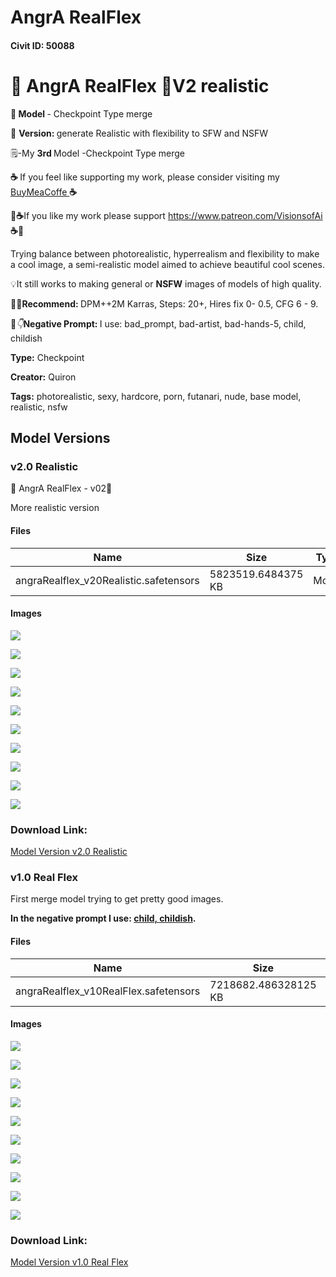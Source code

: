 # AngrA RealFlex

#### Civit ID: 50088

<h1>👑 <strong>AngrA RealFlex </strong>👑V2 realistic</h1><p></p><p>🔧<strong> Model </strong>- Checkpoint Type merge</p><p>🔧 <strong>Version: </strong>generate Realistic with flexibility to SFW and NSFW</p><p></p><p>🗒️-My <strong>3rd </strong>Model -Checkpoint Type merge</p><p></p><p></p><p><strong>☕ </strong>If you feel like supporting my work, please consider visiting my <a target="_blank" rel="ugc" href="https://www.buymeacoffee.com/quiron">BuyMeaCoffe </a><strong>☕</strong></p><p>🌟<strong>☕</strong>If you like my work please support <a target="_blank" rel="ugc" href="https://www.patreon.com/VisionsofAi">https://www.patreon.com/VisionsofAi</a> <strong>☕</strong>🌟</p><p></p><p>Trying balance between photorealistic, hyperrealism and flexibility to make a cool image, a semi-realistic model aimed to achieve beautiful cool scenes.</p><p>💡It still works to making general or <strong>NSFW</strong> images of models of high quality.</p><p></p><p></p><p>📝🌟<strong>Recommend: </strong>DPM++2M Karras, Steps: 20+, Hires fix 0- 0.5, CFG 6 - 9.</p><p>📝<em>👇</em><strong>Negative Prompt: </strong>I use: bad_prompt, bad-artist, bad-hands-5, child, childish</p>

**Type:** Checkpoint

**Creator:** Quiron

**Tags:** photorealistic, sexy, hardcore, porn, futanari, nude, base model, realistic, nsfw

## Model Versions

### v2.0 Realistic

<p>👑 AngrA RealFlex - v02👑</p><p>More realistic version </p>

#### Files

| Name | Size | Type | Format | Download Url | AutoV1 | AutoV2 | SHA256 | CRC32 | BLAKE3 |
| --- | --- | --- | --- | --- | --- | --- | --- | --- | --- |
| angraRealflex_v20Realistic.safetensors | 5823519.6484375 KB | Model | SafeTensor | https://civitai.com/api/download/models/75111 | 0F83E5D4 | 74E9F582E1 | 74E9F582E1E6B0EED20C7A0C6487A7274EEF7725DB1DF34D343DCCD9FBDA6A5C | B4EEB0BE | E8374F2A3D2DA52C38F670810BE82D3640B22B024DC220F0AD7F971887DEFCD5 |

#### Images

<p><img src="https://image.civitai.com/xG1nkqKTMzGDvpLrqFT7WA/1dd89ade-6667-4846-b192-fcc704ea035e/width=450/842978.jpeg" /></p>

<p><img src="https://image.civitai.com/xG1nkqKTMzGDvpLrqFT7WA/76c60b2b-81de-4eea-973b-369ae7ce2756/width=450/1043846.jpeg" /></p>

<p><img src="https://image.civitai.com/xG1nkqKTMzGDvpLrqFT7WA/49fc9335-4426-4f52-9ed1-ad89c65e248d/width=450/842996.jpeg" /></p>

<p><img src="https://image.civitai.com/xG1nkqKTMzGDvpLrqFT7WA/12de2174-ce42-419a-9051-d968f5432b27/width=450/842977.jpeg" /></p>

<p><img src="https://image.civitai.com/xG1nkqKTMzGDvpLrqFT7WA/4aee3b3b-d22d-4dc8-8b18-aa982c5c10f0/width=450/1043847.jpeg" /></p>

<p><img src="https://image.civitai.com/xG1nkqKTMzGDvpLrqFT7WA/28d2e692-0e3e-4c90-bd4c-e3731df960c3/width=450/842979.jpeg" /></p>

<p><img src="https://image.civitai.com/xG1nkqKTMzGDvpLrqFT7WA/ab43d58e-8b35-4170-80e9-1167025d4ff4/width=450/842983.jpeg" /></p>

<p><img src="https://image.civitai.com/xG1nkqKTMzGDvpLrqFT7WA/a421d07f-4979-4619-9373-35538a7823e4/width=450/842997.jpeg" /></p>

<p><img src="https://image.civitai.com/xG1nkqKTMzGDvpLrqFT7WA/b70f6911-c318-4f0d-93d8-9c323058af26/width=450/842999.jpeg" /></p>

<p><img src="https://image.civitai.com/xG1nkqKTMzGDvpLrqFT7WA/b64adc23-4400-4f1e-a376-e8327b02379c/width=450/843001.jpeg" /></p>

### Download Link:

[Model Version v2.0 Realistic](https://civitai.com/api/download/models/75111)

### v1.0 Real Flex

<p>First merge model  trying to get pretty good images.</p><p><strong>In the negative prompt I use: <u>child, childish</u>.</strong></p>

#### Files

| Name | Size | Type | Format | Download Url | AutoV1 | AutoV2 | SHA256 | CRC32 | BLAKE3 |
| --- | --- | --- | --- | --- | --- | --- | --- | --- | --- |
| angraRealflex_v10RealFlex.safetensors | 7218682.486328125 KB | Model | SafeTensor | https://civitai.com/api/download/models/54630 | 3D3638C5 | 0EDF2016CF | 0EDF2016CFABC2D961781E3F6B7E60042F4D9CA065D23CF0323D0B5FB5DF6E8D | 3EFB0814 | B1C5759AA358F03007D1C8BEEEEB4DD8E1DFD168C141B48E921578EB95ED6FBA |

#### Images

<p><img src="https://image.civitai.com/xG1nkqKTMzGDvpLrqFT7WA/820fa6c8-dd06-4206-d5da-34d8fb5bc700/width=450/606014.jpeg" /></p>

<p><img src="https://image.civitai.com/xG1nkqKTMzGDvpLrqFT7WA/176c4222-e50c-4422-ece9-a3211b63da00/width=450/606011.jpeg" /></p>

<p><img src="https://image.civitai.com/xG1nkqKTMzGDvpLrqFT7WA/36bb792a-c441-4046-31f0-183237078600/width=450/591383.jpeg" /></p>

<p><img src="https://image.civitai.com/xG1nkqKTMzGDvpLrqFT7WA/074f65e5-e5e4-4291-c203-5b93ae240b00/width=450/591389.jpeg" /></p>

<p><img src="https://image.civitai.com/xG1nkqKTMzGDvpLrqFT7WA/1faf9dcd-f607-4c86-d472-b65cb2b72800/width=450/591407.jpeg" /></p>

<p><img src="https://image.civitai.com/xG1nkqKTMzGDvpLrqFT7WA/dfe3849b-cdf9-4dc1-6c6c-28b87b7ad100/width=450/605994.jpeg" /></p>

<p><img src="https://image.civitai.com/xG1nkqKTMzGDvpLrqFT7WA/4b680cb4-a24d-4ca5-8774-d0bc94ce2200/width=450/591404.jpeg" /></p>

<p><img src="https://image.civitai.com/xG1nkqKTMzGDvpLrqFT7WA/2677be88-38f5-48ae-e7b2-07bfa556c000/width=450/591423.jpeg" /></p>

<p><img src="https://image.civitai.com/xG1nkqKTMzGDvpLrqFT7WA/4c6b8d9a-b840-4efd-56cb-e6c7cfeff500/width=450/605997.jpeg" /></p>

<p><img src="https://image.civitai.com/xG1nkqKTMzGDvpLrqFT7WA/abf50424-2546-4d3a-d25e-75a0386bd500/width=450/606009.jpeg" /></p>

### Download Link:

[Model Version v1.0 Real Flex](https://civitai.com/api/download/models/54630)

